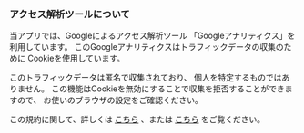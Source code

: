 ### アクセス解析ツールについて

当アプリでは、Googleによるアクセス解析ツール
「Googleアナリティクス」を利用しています。
このGoogleアナリティクスはトラフィックデータの収集のために
Cookieを使用しています。

このトラフィックデータは匿名で収集されており、
個人を特定するものではありません。
この機能はCookieを無効にすることで収集を拒否することができますので、
お使いのブラウザの設定をご確認ください。

この規約に関して、詳しくは
[こちら](https://www.google.com/analytics/terms/jp.html)
、または
[こちら](https://policies.google.com/technologies/partner-sites?hl=ja)
をご覧ください。